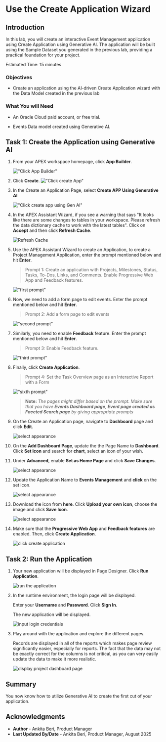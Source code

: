 # Use the Create Application Wizard

## Introduction

In this lab, you will create an interactive Event Management application using Create Application using Generative AI. The application will be built using the Sample Dataset you generated in the previous lab, providing a practical foundation for your project.

Estimated Time: 15 minutes

### Objectives

- Create an application using the AI-driven Create Application wizard with the Data Model created in the previous lab

### What You will Need

- An Oracle Cloud paid account, or free trial.

- Events Data model created using Generative AI.

## Task 1: Create the Application using Generative AI

1. From your APEX workspace homepage, click **App Builder**.

    !["Click App Builder"](images/ai-app-builder.png "")

2. Click **Create**.
    !["Click create App"](images/create-new-app.png "")

3. In the Create an Application Page, select **Create APP Using Generative AI**

    !["Click create app using Gen AI"](images/create-app-using-gen-ai.png "")

4. In the APEX Assistant Wizard, if you see a warning that says "It looks like there are some changes to tables in your workspace. Please refresh the data dictionary cache to work with the latest tables". Click on **Accept** and then click **Refresh Cache**.

     ![Refresh Cache](images/refresh-cache.png "")

5. Use the APEX Assistant Wizard to create an Application, to create a Project Management Application, enter the prompt mentioned below and hit **Enter**.

    >Prompt 1:
    >Create an application with Projects, Milestones, Status, Tasks, To-Dos, Links, and Comments. Enable Progressive Web App and Feedback features.

    !["first prompt"](images/app-prompt.png "")

6. Now, we need to add a form page to edit events. Enter the prompt mentioned below and hit **Enter**.

    >Prompt 2:
    >Add a form page to edit events

    !["second prompt"](images/edit-form.png "")

7. Similarly, you need to enable **Feedback** feature. Enter the prompt mentioned below and hit **Enter**.

    >Prompt 3:
    >Enable Feedback feature.

    !["third prompt"](images/enable-feedback.png "")

8. Finally, click **Create Application**.

    >Prompt 4:
    >Set the Task Overview page as an Interactive Report with a Form

    !["sixth prompt"](images/create-new-appp.png "")

    > **Note:** _The pages might differ based on the prompt. Make sure that you have **Events Dashboard page**, **Event page created as Faceted Search page** by giving appropriate prompts_

9. On the Create an Application page, navigate to **Dashboard** page and click **Edit**.

    ![select appearance](images/edit-dash.png " ")

10. On the **Add Dashboard Page**, update the the Page Name to **Dashboard**. Click **Set Icon** and search for **chart**, select an icon of your wish.

11. Under **Advanced**, enable **Set as Home Page** and click **Save Changes**.

    ![select appearance](images/update-dash.png " ")

12. Update the Application Name to **Events Management** and **click** on the set icon.

    ![select appearance](images/set-icon.png " ")

13. Download the icon from **here**. Click **Upload your own icon**, choose the image and click **Save Icon**.

    ![select appearance](images/save-icon.png " ")

14. Make sure that the **Progressive Web App** and **Feedback features** are enabled. Then, click **Create Application**.

    ![click create application](images/create-event-app.png " ")

## Task 2: Run the Application

1. Your new application will be displayed in Page Designer. Click **Run Application**.

    ![run the application](images/run-appp.png " ")

2. In the runtime environment, the login page will be displayed.

    Enter your **Username** and **Password**. Click **Sign In**.

    The new application will be displayed.

    ![input login credentials](images/login-detail.png " ")

3. Play around with the application and explore the different pages.

    Records are displayed in all of the reports which makes page review significantly easier, especially for reports. The fact that the data may not be exactly correct for the columns is not critical, as you can very easily update the data to make it more realistic.

    ![display project dashboard page](images/event-dashboard.png " ")

## **Summary**

You now know how to utilize Generative AI to create the first cut of your application.

## **Acknowledgments**

- **Author** - Ankita Beri, Product Manager
- **Last Updated By/Date** - Ankita Beri, Product Manager, August 2025
